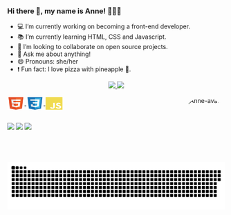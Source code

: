 ### Hi there 👋, my name is Anne! 👩🏼‍💻
- 💻 I’m currently working on becoming a front-end developer.
- 📚 I’m currently learning HTML, CSS and Javascript.
- 👯 I’m looking to collaborate on open source projects.
- 💬 Ask me about anything!
- 😄 Pronouns: she/her
- ❗️ Fun fact: I love pizza with pineapple 🍍.

<div align="center">
  <a href="https://github.com/annereginatto">
  <img height="180em" src="https://github-readme-stats.vercel.app/api?username=annereginatto&show_icons=true&theme=omni&include_all_commits=true&count_private=true"/>
  <img height="180em" src="https://github-readme-stats.vercel.app/api/top-langs/?username=annereginatto&layout=compact&langs_count=7&theme=omni"/>
</div>
  
  <div style="display: inline_block"><br>
  <img align="center" alt="Anne-HTML" height="30" width="40" src="https://raw.githubusercontent.com/devicons/devicon/master/icons/html5/html5-original.svg">
  <img align="center" alt="Anne-CSS" height="30" width="40" src="https://raw.githubusercontent.com/devicons/devicon/master/icons/css3/css3-original.svg">
  <img align="center" alt="Anne-Js" height="30" width="40" src="https://raw.githubusercontent.com/devicons/devicon/master/icons/javascript/javascript-plain.svg">
  <img align="right" alt="Anne-avatar" height="150" style="border-radius: 50px;" src="https://media.discordapp.net/attachments/890918354225868823/890918645201530920/AvatarMaker.png">
</div>
  
  ##

<div>
  <a href="https://www.linkedin.com/in/anne-reginatto/" target="_blank"><img src="https://img.shields.io/badge/LinkedIn-0077B5?style=for-the-badge&logo=linkedin&logoColor=white" target="_blank"></a> 
 <a href="https://discordapp.com/users/885167937298763807/" target="_blank"><img src="https://img.shields.io/badge/Discord-7289DA?style=for-the-badge&logo=discord&logoColor=white" target="_blank"></a> 
  <a href = "mailto:annereginatto@gmail.com"><img src="https://img.shields.io/badge/Gmail-D14836?style=for-the-badge&logo=gmail&logoColor=white" target="_blank"></a>
 
  ![Snake animation](https://github.com/annereginatto/annereginatto/blob/output/github-contribution-grid-snake.svg)
 
</div>



